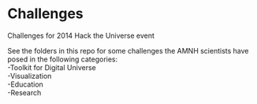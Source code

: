 Challenges
==========

Challenges for 2014 Hack the Universe event

See the folders in this repo for some challenges the AMNH scientists have posed in the following categories:
<br>-Toolkit for Digital Universe
<br>-Visualization
<br>-Education
<br>-Research
